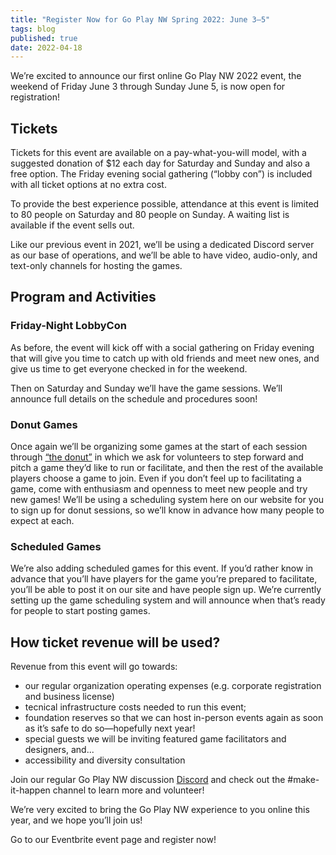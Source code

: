 ```yaml
---
title: "Register Now for Go Play NW Spring 2022: June 3–5"
tags: blog
published: true
date: 2022-04-18
---
```


We’re excited to announce our first online Go Play NW 2022 event, the weekend of Friday June 3 through Sunday June 5, is now open for registration!

## Tickets
Tickets for this event are available on a pay-what-you-will model, with a suggested donation of $12 each day for Saturday and Sunday and also a free option. The Friday evening social gathering (“lobby con”) is included with all ticket options at no extra cost.

To provide the best experience possible, attendance at this event is limited to 80 people on Saturday and 80 people on Sunday. A waiting list is available if the event sells out.

Like our previous event in 2021, we’ll be using a dedicated Discord server as our base of operations, and we’ll be able to have video, audio-only, and text-only channels for hosting the games.

## Program and Activities
### Friday-Night LobbyCon
As before, the event will kick off with a social gathering on Friday evening that will give you time to catch up with old friends and meet new ones, and give us time to get everyone checked in for the weekend.

Then on Saturday and Sunday we’ll have the game sessions. We’ll announce full details on the schedule and procedures soon!

### Donut Games
Once again we’ll be organizing some games at the start of each session through [“the donut”](/the-donut) in which we ask for volunteers to step forward and pitch a game they’d like to run or facilitate, and then the rest of the available players choose a game to join. Even if you don’t feel up to facilitating a game, come with enthusiasm and openness to meet new people and try new games! We’ll be using a scheduling system here on our website for you to sign up for donut sessions, so we’ll know in advance how many people to expect at each.

### Scheduled Games
We’re also adding scheduled games for this event. If you’d rather know in advance that you’ll have players for the game you’re prepared to facilitate, you’ll be able to post it on our site and have people sign up. We’re currently setting up the game scheduling system and will announce when that’s ready for people to start posting games.

## How ticket revenue will be used?
Revenue from this event will go towards:

* our regular organization operating expenses (e.g. corporate registration and business license)
* tecnical infrastructure costs needed to run this event; 
* foundation reserves so that we can host in-person events again as soon as it’s safe to do so—hopefully next year!
* special guests we will be inviting featured game facilitators and designers, and...
* accessibility and diversity consultation

Join our regular Go Play NW discussion [Discord](https://discord.gg/AqhayGFexQ) and check out the #make-it-happen channel to learn more and volunteer!

We’re very excited to bring the Go Play NW experience to you online this year, and we hope you’ll join us!

Go to our Eventbrite event page and register now!